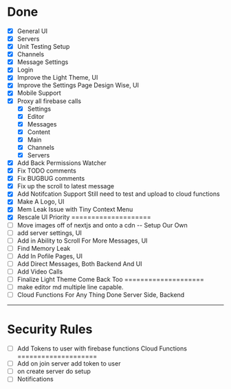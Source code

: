Done
====================
- [x] General UI
- [x] Servers
- [x] Unit Testing Setup
- [x] Channels
- [x] Message Settings
- [x] Login
- [x] Improve the Light Theme, UI
- [x] Improve the Settings Page Design Wise, UI
- [x] Mobile Support
- [x] Proxy all firebase calls
  - [x] Settings
  - [x] Editor
  - [x] Messages
  - [x] Content
  - [x] Main
  - [x] Channels
  - [x] Servers
- [x] Add Back Permissions Watcher
- [x] Fix TODO comments
- [x] Fix BUGBUG comments
- [x] Fix up the scroll to latest message
- [x] Add Notifcation Support Still need to test and upload to cloud functions
- [x] Make A Logo, UI
- [x] Mem Leak Issue with Tiny Context Menu
- [x] Rescale UI
Priority
====================
- [ ] Move images off of nextjs and onto a cdn -- Setup Our Own
- [ ] add server settings, UI
- [ ] Add in Ability to Scroll For More Messages, UI
- [ ] Find Memory Leak
- [ ] Add In Pofile Pages, UI
- [ ] Add Direct Messages, Both Backend And UI
- [ ] Add Video Calls
- [ ] Finalize Light Theme
Come Back Too
====================
- [ ] make editor md multiple line capable.
- [ ] Cloud Functions For Any Thing Done Server Side, Backend
--------------------
Security Rules
====================
- [ ] Add Tokens to user with firebase functions
Cloud Functions
====================
- [ ] Add on join server add token to user 
- [ ] on create server do setup
- [ ] Notifications